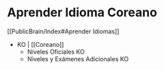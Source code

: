 # Aprender Idioma Coreano

[[PublicBrain/Index#Aprender Idiomas]]

* KO | [[Coreano]]
	* Niveles Oficiales KO
	* Niveles y Exámenes Adicionales KO